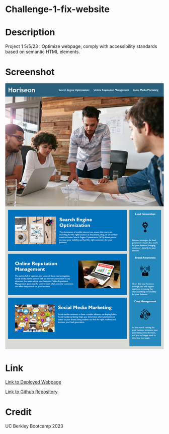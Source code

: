# Challenge-1-fix-website

# Description

Project 1 5/5/23 : Optimize webpage, comply with accessibility standards based on semantic HTML elements.

# Screenshot

![Screenshot For Project](./assets/images/screenshot.png)

# Link

[Link to Deployed Webpage](https://lexabexa.github.io/Challenge-1-fix-website/)

[Link to Github Repository](https://github.com/Lexabexa/Challenge-1-fix-website).

# Credit

UC Berkley Bootcamp 2023

